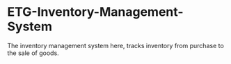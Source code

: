 # ETG-Inventory-Management-System
The inventory management system here, tracks inventory from purchase to the sale of goods.
